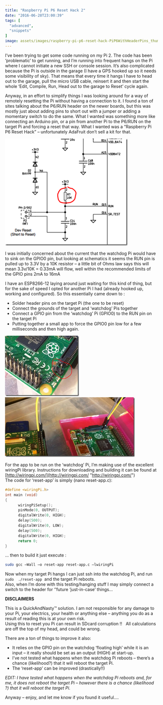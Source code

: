 ```yaml
---
title: "Raspberry Pi P6 Reset Hack 2"
date: "2016-06-28T23:00:39"
tags: [
  "advanced",
  "snippets"
]
image: assets/images/raspberry-pi-p6-reset-hack-PiP6WithHeaderPins_thumb.png
---
```

I’ve been trying to get some code running on my Pi 2. The code has been ‘problematic’ to get running, and I’m running into frequent hangs on the Pi where I cannot initiate a new SSH or console session. It’s also complicated because the Pi is outside in the garage (I have a GPS hooked up so it needs some visibility of sky). That means that every time it hangs I have to head out to the garage, pull the micro USB cable, reinsert it and then start the whole ‘Edit, Compile, Run, Head out to the garage to Reset’ cycle again.

Anyway, in an effort to simplify things I was looking around for a way of remotely resetting the Pi without having a connection to it. I found a ton of sites talking about the P6/RUN header on the newer boards, but this was mostly just about adding pins to short out with a jumper or adding a momentary switch to do the same. What I wanted was something more like connecting an Arduino pin, or a pin from another Pi to the P6/RUN on the target Pi and forcing a reset that way. What I wanted was a “Raspberry Pi P6 Reset Hack” – unfortunately AdaFruit don’t sell a kit for that.

![PiP6PullUpResistor_thumb](/assets/images/raspberry-pi-p6-reset-hack-2-PiP6PullUpResistor_thumb_thumb.png)

I was initially concerned about the current that the watchdog Pi would have to sink on the GPIO0 pin, but looking at schematics it seems the RUN pin is pulled up to 3.3V by a 10K resistor – a little bit of Ohms law says this will mean 3.3v/10K = 0.33mA will flow, well within the recommended limits of the GPIO pins 2mA to 16mA

I have an ESP8266-12 laying around just waiting for this kind of thing, but for the sake of speed I opted for another Pi I had (already hooked up, working and configured). So this essentially came down to :

-   Solder header pins on the target Pi (the one to be reset)
-   Connect the grounds of the target and ‘watchdog’ Pis together
-   Connect a GPIO pin from the ‘watchdog’ Pi (GPIO0) to the RUN pin on the target Pi
-   Putting together a small app to force the GPIO0 pin low for a few milliseconds and then high again.

![PiP6WithHeaderPins_thumb](/assets/images/raspberry-pi-p6-reset-hack-PiP6WithHeaderPins_thumb.png)
![Pi2P6WithGndAndGpioConnected_thumb](/assets/images/raspberry-pi-p6-reset-hack-2-Pi2P6WithGndAndGpioConnected_thumb_thumb.png)

For the app to be run on the ‘watchdog’ Pi, I’m making use of the excellent wiringPi library. Instructions for downloading and building it can be found at [http://wiringpi.com/](http://wiringpi.com/ "http://wiringpi.com/")  
The code for ‘reset-app’ is simply (nano reset-app.c):

```c
#define <wiringPi.h> 
int main (void) 
{
      wiringPiSetup();
      pinMode(0, OUTPUT);
      digitalWrite(0, HIGH);
      delay(500);
      digitalWrite(0, LOW);
      delay(500);
      digitalWrite(0, HIGH);
      return 0; 
}
```

… then to build it just execute :

```bash
sudo gcc –Wall –o reset-app reset-app.c –lwiringPi
```

Now when my target Pi hangs I can just ssh into the watchdog Pi, and run `sudo  ./reset-app`  and the target Pi reboots.  
Also, when I’m done with this testing/hanging stuff I may simply connect a switch to the header for ‘’future ‘just-in-case’ things…

**DISCLAIMERS**

This is a QuickAndNasty™ solution. I am not responsible for any damage to your Pi, your electrics, your health or anything else – anything you do as a result of reading this is at your own risk.  
Using this to reset you Pi can result in SDcard corruption !!   All calculations are off the top of my head, and could be wrong.

There are a ton of things to improve it also:

-   It relies on the GPIO pin on the watchdog ‘floating high’ while it is an input – it really should be set as an output (HIGH) at start-up.
-   I’ve not tested what happens when the watchdog Pi reboots – there’s a chance (likelihood?) that it will reboot the target Pi.
-   The ‘reset-app’ can be improved (drastically!!)

*EDIT: I have tested what happens when the watchdog Pi reboots and, for me, it does not reboot the target Pi – however there is a chance (likelihood ?) that it will reboot the target Pi.*  

Anyway – enjoy, and let me know if you found it useful….